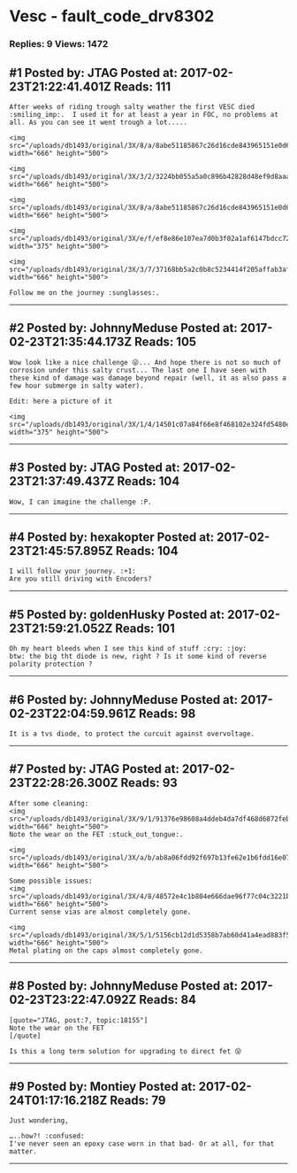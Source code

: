 # Vesc - fault_code_drv8302

### Replies: 9 Views: 1472

## \#1 Posted by: JTAG Posted at: 2017-02-23T21:22:41.401Z Reads: 111

```
After weeks of riding trough salty weather the first VESC died :smiling_imp:.  I used it for at least a year in FOC, no problems at all. As you can see it went trough a lot.....

<img src="/uploads/db1493/original/3X/8/a/8abe51185867c26d16cde843965151e0d60f45ce.jpg" width="666" height="500">

<img src="/uploads/db1493/original/3X/3/2/3224bb055a5a0c896b42828d48ef9d8aaaf1342e.jpg" width="666" height="500">

<img src="/uploads/db1493/original/3X/8/a/8abe51185867c26d16cde843965151e0d60f45ce.jpg" width="666" height="500">

<img src="/uploads/db1493/original/3X/e/f/ef8e86e107ea7d0b3f02a1af6147bdcc7278bb05.jpg" width="375" height="500">

<img src="/uploads/db1493/original/3X/3/7/37168bb5a2c0b8c5234414f205affab3affba990.jpg" width="666" height="500">

Follow me on the journey :sunglasses:.
```

---
## \#2 Posted by: JohnnyMeduse Posted at: 2017-02-23T21:35:44.173Z Reads: 105

```
Wow look like a nice challenge 😜... And hope there is not so much of corrosion under this salty crust... The last one I have seen with these kind of damage was damage beyond repair (well, it as also pass a few hour submerge in salty water).

Edit: here a picture of it 

<img src="/uploads/db1493/original/3X/1/4/14501c07a84f66e8f468102e324fd5480ef50f86.JPG" width="375" height="500">
```

---
## \#3 Posted by: JTAG Posted at: 2017-02-23T21:37:49.437Z Reads: 104

```
Wow, I can imagine the challenge :P.
```

---
## \#4 Posted by: hexakopter Posted at: 2017-02-23T21:45:57.895Z Reads: 104

```
I will follow your journey. :+1:
Are you still driving with Encoders?
```

---
## \#5 Posted by: goldenHusky Posted at: 2017-02-23T21:59:21.052Z Reads: 101

```
Oh my heart bleeds when I see this kind of stuff :cry: :joy:
btw: the big tht diode is new, right ? Is it some kind of reverse polarity protection ?
```

---
## \#6 Posted by: JohnnyMeduse Posted at: 2017-02-23T22:04:59.961Z Reads: 98

```
It is a tvs diode, to protect the curcuit against overvoltage.
```

---
## \#7 Posted by: JTAG Posted at: 2017-02-23T22:28:26.300Z Reads: 93

```
After some cleaning:
<img src="/uploads/db1493/original/3X/9/1/91376e98608a4ddeb4da7df468d6872febb01f85.jpg" width="666" height="500">
Note the wear on the FET :stuck_out_tongue:. 

<img src="/uploads/db1493/original/3X/a/b/ab8a06fdd92f697b13fe62e1b6fdd16e07aa417e.jpg" width="666" height="500">

Some possible issues:
<img src="/uploads/db1493/original/3X/4/8/48572e4c1b804e666dae96f77c04c3221b6e6e3f.jpg" width="666" height="500">
Current sense vias are almost completely gone.

<img src="/uploads/db1493/original/3X/5/1/5156cb12d1d5358b7ab60d41a4ead883f52fc0fb.jpg" width="666" height="500">
Metal plating on the caps almost completely gone.
```

---
## \#8 Posted by: JohnnyMeduse Posted at: 2017-02-23T23:22:47.092Z Reads: 84

```
[quote="JTAG, post:7, topic:18155"]
Note the wear on the FET
[/quote]

Is this a long term solution for upgrading to direct fet 😝
```

---
## \#9 Posted by: Montiey Posted at: 2017-02-24T01:17:16.218Z Reads: 79

```
Just wondering,

…..how?! :confused:
I've never seen an epoxy case worn in that bad- Or at all, for that matter.
```

---
